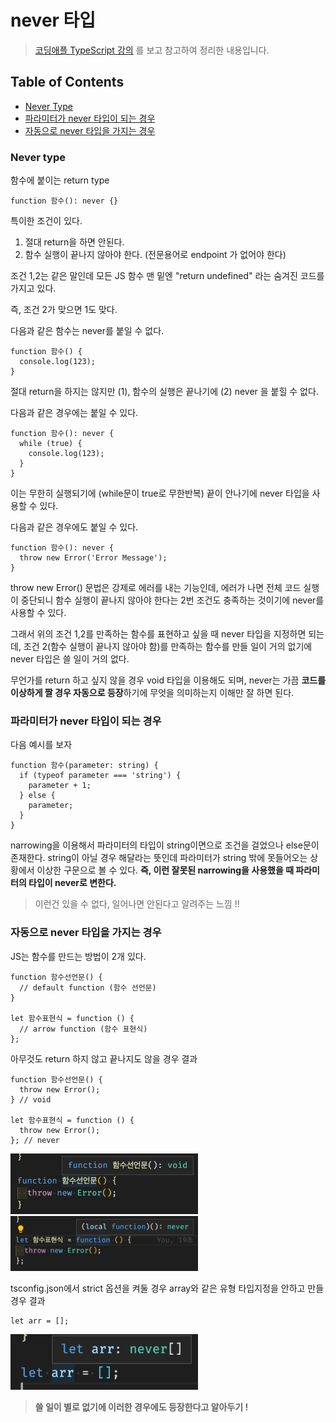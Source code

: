 # never 타입

> [코딩애플 TypeScript 강의](https://codingapple.com/) 를 보고 참고하여 정리한 내용입니다.

## Table of Contents

- [Never Type](#never-type)
- [파라미터가 never 타입이 되는 경우](#파라미터가-never-타입이-되는-경우)
- [자동으로 never 타입을 가지는 경우](#자동으로-never-타입을-가지는-경우)

### Never type

함수에 붙이는 return type

```tsx
function 함수(): never {}
```

특이한 조건이 있다.

1. 절대 return을 하면 안된다.
2. 함수 실행이 끝나지 않아야 한다. (전문용어로 endpoint 가 없어야 한다)

조건 1,2는 같은 말인데 모든 JS 함수 맨 밑엔 "return undefined" 라는 숨겨진 코드를 가지고 있다.

즉, 조건 2가 맞으면 1도 맞다.

다음과 같은 함수는 never를 붙일 수 없다.

```tsx
function 함수() {
  console.log(123);
}
```

절대 return을 하지는 않지만 (1), 함수의 실행은 끝나기에 (2) never 을 붙힐 수 없다.

다음과 같은 경우에는 붙일 수 있다.

```tsx
function 함수(): never {
  while (true) {
    console.log(123);
  }
}
```

이는 무한히 실행되기에 (while문이 true로 무한반복) 끝이 안나기에 never 타입을 사용할 수 있다.

다음과 같은 경우에도 붙일 수 있다.

```tsx
function 함수(): never {
  throw new Error('Error Message');
}
```

throw new Error() 문법은 강제로 에러를 내는 기능인데, 에러가 나면 전체 코드 실행이 중단되니 함수 실행이 끝나지 않아야 한다는 2번 조건도 충족하는 것이기에 never를 사용할 수 있다.

그래서 위의 조건 1,2를 만족하는 함수를 표현하고 싶을 때 never 타입을 지정하면 되는데, 조건 2(함수 실행이 끝나지 않아야 함)를 만족하는 함수를 만들 일이 거의 없기에 never 타입은 쓸 일이 거의 없다.

무언가를 return 하고 싶지 않을 경우 void 타입을 이용해도 되며, never는 가끔 **코드를 이상하게 짤 경우 자동으로 등장**하기에 무엇을 의미하는지 이해만 잘 하면 된다.

### 파라미터가 never 타입이 되는 경우

다음 예시를 보자

```tsx
function 함수(parameter: string) {
  if (typeof parameter === 'string') {
    parameter + 1;
  } else {
    parameter;
  }
}
```

narrowing을 이용해서 파라미터의 타입이 string이면으로 조건을 걸었으나 else문이 존재한다. string이 아닐 경우 해달라는 뜻인데 파라미터가 string 밖에 못들어오는 상황에서 이상한 구문으로 볼 수 있다. **즉, 이런 잘못된 narrowing을 사용했을 때 파라미터의 타입이 never로 변한다.**

> 이런건 있을 수 없다, 일어나면 안된다고 알려주는 느낌 !!

### 자동으로 never 타입을 가지는 경우

JS는 함수를 만드는 방법이 2개 있다.

```tsx
function 함수선언문() {
  // default function (함수 선언문)
}

let 함수표현식 = function () {
  // arrow function (함수 표현식)
};
```

아무것도 return 하지 않고 끝나지도 않을 경우 결과

```tsx
function 함수선언문() {
  throw new Error();
} // void

let 함수표현식 = function () {
  throw new Error();
}; // never
```

<img src="./src/functionVoid.png" style="width:300px">
<img src="./src/functionNever.png" style="width:300px">

tsconfig.json에서 strict 옵션을 켜둘 경우 array와 같은 유형 타입지정을 안하고 만들 경우 결과

```tsx
let arr = [];
```

<img src="./src/arrayNever.png" style="width:300px">

> **쓸 일이 별로 없기에 이러한 경우에도 등장한다고 알아두기 !**
